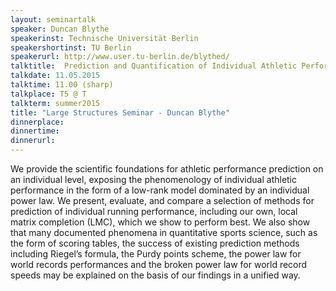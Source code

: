 ```yaml
---
layout: seminartalk
speaker: Duncan Blythe
speakerinst: Technische Universität Berlin
speakershortinst: TU Berlin
speakerurl: http://www.user.tu-berlin.de/blythed/
talktitle:  Prediction and Quantification of Individual Athletic Performance
talkdate: 11.05.2015
talktime: 11.00 (sharp)
talkplace: T5 @ T
talkterm: summer2015
title: "Large Structures Seminar - Duncan Blythe"
dinnerplace: 
dinnertime: 
dinnerurl: 
---
```


We provide the scientific foundations for athletic performance prediction on an individual level, exposing the phenomenology of individual athletic performance in the form of a low-rank model dominated by an individual power law. We present, evaluate, and compare a selection of methods for prediction of individual running performance, including our own, local matrix completion (LMC), which we show to perform best. We also show that many documented phenomena in quantitative sports science, such as the form of scoring tables, the success of existing prediction methods including Riegel’s formula, the Purdy points scheme, the power law for world records performances and the broken power law for world record speeds may be explained on the basis of our findings in a unified way.
